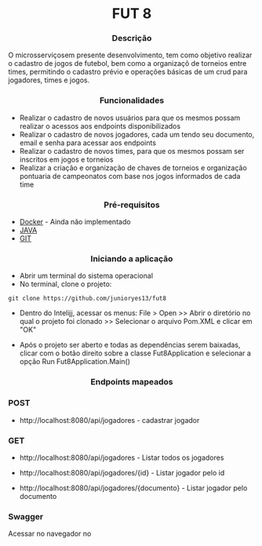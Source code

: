
<h1 align="center"> FUT 8</h1>



<h3 align="center">Descrição</h3>
O microsserviçosem presente desenvolvimento, tem como objetivo realizar o cadastro de jogos de futebol, bem como a organizaçõ de torneios entre times, permitindo o cadastro prévio e operações básicas de um crud para jogadores, times e jogos.



<h3 align="center">Funcionalidades</h3>

- Realizar o cadastro de novos usuários para que os mesmos possam realizar o acessos aos endpoints  disponibilizados
- Realizar o cadastro de novos jogadores, cada um tendo seu documento, email e senha para acessar aos endpoints
- Realizar o cadastro de novos times, para que os mesmos possam ser inscritos em jogos e torneios
- Realizar a criação e organização de chaves de torneios e organização pontuaria de campeonatos com base nos jogos informados de cada time


<h3 align="center">Pré-requisitos</h3>

-   [Docker](https://docs.docker.com/get-docker/) - Ainda não implementado
-   [JAVA](https://www.java.com/pt-BR/)
-  [GIT]([JAVA](https://www.java.com/pt-BR/))

<h3 align="center">Iniciando a aplicação</h3>

-  Abrir um terminal do sistema operacional
-   No terminal, clone o projeto:
```
git clone https://github.com/junioryes13/fut8

```
-	Dentro do Intelijj, acessar os menus: File > Open >> Abrir o diretório no qual o projeto foi clonado >> Selecionar o arquivo Pom.XML e clicar em "OK"

- Após o projeto ser aberto e todas as dependências serem baixadas, clicar com o botão direito sobre a classe Fut8Application e selecionar a opção Run Fut8Application.Main()

<h3 align="center">Endpoints mapeados </h3>

<h3>  POST</h3>

- http://localhost:8080/api/jogadores - cadastrar jogador

<h3>  GET</h3>

- http://localhost:8080/api/jogadores - Listar todos os jogadores

- http://localhost:8080/api/jogadores/{id} - Listar jogador pelo id

- http://localhost:8080/api/jogadores/{documento} - Listar jogador pelo documento

<h3>  Swagger</h3>

Acessar no navegador no 
